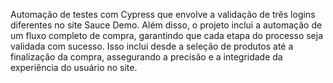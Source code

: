 Automação de testes com Cypress que envolve a validação de três logins diferentes no site Sauce Demo. Além disso, o projeto inclui a automação de um fluxo completo de compra, garantindo que cada etapa do processo seja validada com sucesso. Isso inclui desde a seleção de produtos até a finalização da compra, assegurando a precisão e a integridade da experiência do usuário no site.
